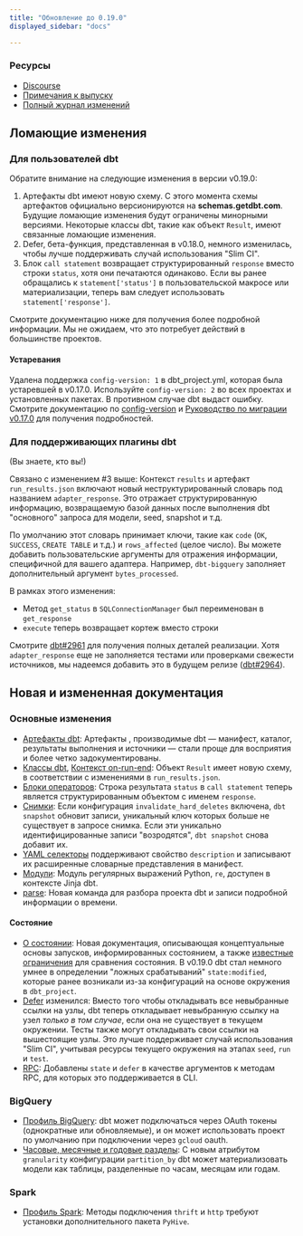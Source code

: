 ```yaml
---
title: "Обновление до 0.19.0"
displayed_sidebar: "docs"

---
```


### Ресурсы

- [Discourse](https://discourse.getdbt.com/t/1951)
- [Примечания к выпуску](https://github.com/dbt-labs/dbt-core/releases/tag/v0.19.0)
- [Полный журнал изменений](https://github.com/dbt-labs/dbt-core/blob/0.19.latest/CHANGELOG.md)

## Ломающие изменения

### Для пользователей dbt

Обратите внимание на следующие изменения в версии v0.19.0:

1. Артефакты dbt имеют новую схему. С этого момента схемы артефактов официально версионируются на **schemas.getdbt.com**. Будущие ломающие изменения будут ограничены минорными версиями. Некоторые классы dbt, такие как объект `Result`, имеют связанные ломающие изменения.
2. Defer, бета-функция, представленная в v0.18.0, немного изменилась, чтобы лучше поддерживать случай использования "Slim CI".
3. Блок `call statement` возвращает структурированный `response` вместо строки `status`, хотя они печатаются одинаково. Если вы ранее обращались к `statement['status']` в пользовательской макросе или материализации, теперь вам следует использовать `statement['response']`.

Смотрите документацию ниже для получения более подробной информации. Мы не ожидаем, что это потребует действий в большинстве проектов.

#### Устаревания

Удалена поддержка `config-version: 1` в dbt_project.yml, которая была устаревшей в v0.17.0. Используйте `config-version: 2` во всех проектах и установленных пакетах. В противном случае dbt выдаст ошибку. Смотрите документацию по [config-version](/reference/project-configs/config-version) и [Руководство по миграции v0.17.0](/docs/dbt-versions/core-upgrade) для получения подробностей.

### Для поддерживающих плагины dbt

(Вы знаете, кто вы!)

Связано с изменением #3 выше: Контекст `results` и артефакт `run_results.json` включают новый неструктурированный словарь под названием `adapter_response`. Это отражает структурированную информацию, возвращаемую базой данных после выполнения dbt "основного" запроса для модели, seed, snapshot и т.д.

По умолчанию этот словарь принимает ключи, такие как `code` (`OK`, `SUCCESS`, `CREATE TABLE` и т.д.) и `rows_affected` (целое число). Вы можете добавить пользовательские аргументы для отражения информации, специфичной для вашего адаптера. Например, `dbt-bigquery` заполняет дополнительный аргумент `bytes_processed`.

В рамках этого изменения:
- Метод `get_status` в `SQLConnectionManager` был переименован в `get_response`
- `execute` теперь возвращает кортеж вместо строки

Смотрите [dbt#2961](https://github.com/dbt-labs/dbt-core/pull/2961) для получения полных деталей реализации. Хотя `adapter_response` еще не заполняется тестами или проверками свежести источников, мы надеемся добавить это в будущем релизе ([dbt#2964](https://github.com/dbt-labs/dbt-core/issues/2964)).

## Новая и измененная документация

### Основные изменения
- [Артефакты dbt](/docs/deploy/artifacts): Артефакты <Term id="json" /> , производимые dbt — манифест, каталог, результаты выполнения и источники — стали проще для восприятия и более четко задокументированы.
- [Классы dbt](/reference/dbt-classes#result-objects), [Контекст on-run-end](/reference/dbt-jinja-functions/on-run-end-context#results): Объект `Result` имеет новую схему, в соответствии с изменениями в `run_results.json`.
- [Блоки операторов](/reference/dbt-jinja-functions/statement-blocks): Строка результата `status` в `call statement` теперь является структурированным объектом с именем `response`.
- [Снимки](/docs/build/snapshots#snapshot-configurations): Если конфигурация `invalidate_hard_deletes` включена, `dbt snapshot` обновит записи, уникальный ключ которых больше не существует в запросе снимка. Если эти уникально идентифицированные записи "возродятся", `dbt snapshot` снова добавит их.
- [YAML селекторы](/reference/node-selection/yaml-selectors) поддерживают свойство `description` и записывают их расширенные словарные представления в манифест.
- [Модули](/reference/dbt-jinja-functions/modules): Модуль регулярных выражений Python, `re`, доступен в контексте Jinja dbt.
- [parse](/reference/commands/parse): Новая команда для разбора проекта dbt и записи подробной информации о времени.

#### Состояние
- [О состоянии](/reference/node-selection/syntax#about-node-selection): Новая документация, описывающая концептуальные основы запусков, информированных состоянием, а также [известные ограничения](/reference/node-selection/state-comparison-caveats) для сравнения состояния. В v0.19.0 dbt стал немного умнее в определении "ложных срабатываний" `state:modified`, которые ранее возникали из-за конфигураций на основе окружения в `dbt_project`.
- [Defer](/reference/node-selection/defer) изменился: Вместо того чтобы откладывать все невыбранные ссылки на узлы, dbt теперь откладывает невыбранную ссылку на узел _только в том случае_, если она не существует в текущем окружении. Тесты также могут откладывать свои ссылки на вышестоящие узлы. Это лучше поддерживает случай использования "Slim CI", учитывая ресурсы текущего окружения на этапах `seed`, `run` и `test`.
- [RPC](/reference/commands/rpc): Добавлены `state` и `defer` в качестве аргументов к методам RPC, для которых это поддерживается в CLI.

### BigQuery
- [Профиль BigQuery](/docs/core/connect-data-platform/bigquery-setup): dbt может подключаться через OAuth токены (однократные или обновляемые), и он может использовать проект по умолчанию при подключении через `gcloud` oauth.
- [Часовые, месячные и годовые разделы](/reference/resource-configs/bigquery-configs#partitioning-by-a-date-or-timestamp): С новым атрибутом `granularity` конфигурации `partition_by` dbt может материализовать модели как таблицы, разделенные по часам, месяцам или годам.

### Spark
- [Профиль Spark](/docs/core/connect-data-platform/spark-setup): Методы подключения `thrift` и `http` требуют установки дополнительного пакета `PyHive`.